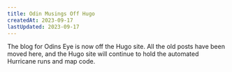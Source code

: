```yaml
---
title: Odin Musings Off Hugo
createdAt: 2023-09-17
lastUpdated: 2023-09-17
---
```


The blog for Odins Eye is now off the Hugo site.  All the old posts have been moved here, and the Hugo site will continue to hold the automated Hurricane runs and map code.